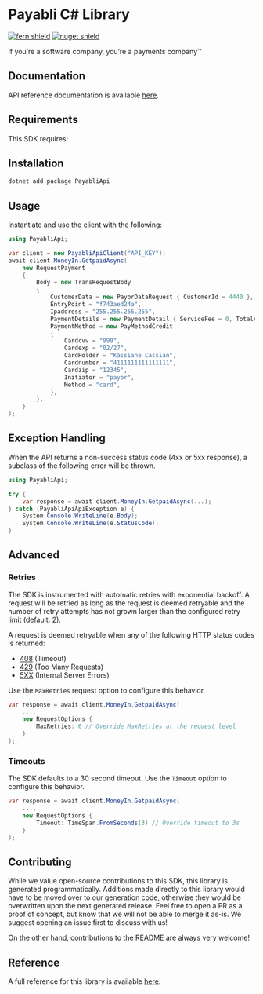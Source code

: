 # Payabli C# Library

[![fern shield](https://img.shields.io/badge/%F0%9F%8C%BF-Built%20with%20Fern-brightgreen)](https://buildwithfern.com?utm_source=github&utm_medium=github&utm_campaign=readme&utm_source=https%3A%2F%2Fgithub.com%2Fpayabli%2Fsdk-csharp)
[![nuget shield](https://img.shields.io/nuget/v/PayabliApi)](https://nuget.org/packages/PayabliApi)

If you’re a software company, you’re a payments company™

## Documentation

API reference documentation is available [here](https://docs.payabli.com/).

## Requirements

This SDK requires:

## Installation

```sh
dotnet add package PayabliApi
```

## Usage

Instantiate and use the client with the following:

```csharp
using PayabliApi;

var client = new PayabliApiClient("API_KEY");
await client.MoneyIn.GetpaidAsync(
    new RequestPayment
    {
        Body = new TransRequestBody
        {
            CustomerData = new PayorDataRequest { CustomerId = 4440 },
            EntryPoint = "f743aed24a",
            Ipaddress = "255.255.255.255",
            PaymentDetails = new PaymentDetail { ServiceFee = 0, TotalAmount = 100 },
            PaymentMethod = new PayMethodCredit
            {
                Cardcvv = "999",
                Cardexp = "02/27",
                CardHolder = "Kassiane Cassian",
                Cardnumber = "4111111111111111",
                Cardzip = "12345",
                Initiator = "payor",
                Method = "card",
            },
        },
    }
);
```

## Exception Handling

When the API returns a non-success status code (4xx or 5xx response), a subclass of the following error
will be thrown.

```csharp
using PayabliApi;

try {
    var response = await client.MoneyIn.GetpaidAsync(...);
} catch (PayabliApiApiException e) {
    System.Console.WriteLine(e.Body);
    System.Console.WriteLine(e.StatusCode);
}
```

## Advanced

### Retries

The SDK is instrumented with automatic retries with exponential backoff. A request will be retried as long
as the request is deemed retryable and the number of retry attempts has not grown larger than the configured
retry limit (default: 2).

A request is deemed retryable when any of the following HTTP status codes is returned:

- [408](https://developer.mozilla.org/en-US/docs/Web/HTTP/Status/408) (Timeout)
- [429](https://developer.mozilla.org/en-US/docs/Web/HTTP/Status/429) (Too Many Requests)
- [5XX](https://developer.mozilla.org/en-US/docs/Web/HTTP/Status/500) (Internal Server Errors)

Use the `MaxRetries` request option to configure this behavior.

```csharp
var response = await client.MoneyIn.GetpaidAsync(
    ...,
    new RequestOptions {
        MaxRetries: 0 // Override MaxRetries at the request level
    }
);
```

### Timeouts

The SDK defaults to a 30 second timeout. Use the `Timeout` option to configure this behavior.

```csharp
var response = await client.MoneyIn.GetpaidAsync(
    ...,
    new RequestOptions {
        Timeout: TimeSpan.FromSeconds(3) // Override timeout to 3s
    }
);
```

## Contributing

While we value open-source contributions to this SDK, this library is generated programmatically.
Additions made directly to this library would have to be moved over to our generation code,
otherwise they would be overwritten upon the next generated release. Feel free to open a PR as
a proof of concept, but know that we will not be able to merge it as-is. We suggest opening
an issue first to discuss with us!

On the other hand, contributions to the README are always very welcome!
## Reference

A full reference for this library is available [here](https://github.com/payabli/sdk-csharp/blob/HEAD/./reference.md).

